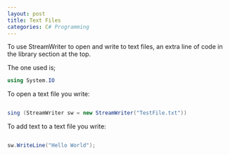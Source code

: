 ```yaml
--- 
layout: post
title: Text Files
categories: C# Programming
---
```

 
 To use StreamWriter to open and write to text files, an extra line of code in the library section at the top.
 
 The one used is;
 
 ```csharp
 using System.IO
 
 ```
 
 To open a text file you write:
 
 ```csharp
 
sing (StreamWriter sw = new StreamWriter("TestFile.txt"))

 ```
  
 To add text to a text file you write:
 
 ```csharp
 
sw.WriteLine("Hello World");

 ```
